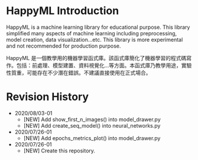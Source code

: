 # HappyML Introduction
HappyML is a machine learning library for educational purpose.  This library simplified many aspects of machine learning including preprocessing, model creation, data visualization...etc.  This library is more experimental and not recommended for production purpose.

HappyML 是一個教學用的機器學習函式庫。該函式庫簡化了機器學習的程式碼寫作。包括：前處理、模型建置、資料視覺化...等方面。本函式庫乃教學用途，實驗性質重，可能存在不少潛在錯誤。不建議直接使用在正式場合。



# Revision History

* 2020/08/03-01
  * [NEW] Add show_first_n_images() into model_drawer.py
  * [NEW] Add create_seq_model() into neural_networks.py
* 2020/07/26-01
  * [NEW] Add epochs_metrics_plot() into model_drawer.py
* 2020/07/26-01
  * [NEW] Create this repository.
